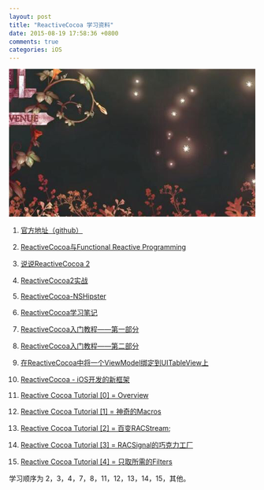```yaml
---
layout: post
title: "ReactiveCocoa 学习资料"
date: 2015-08-19 17:58:36 +0800
comments: true
categories: iOS
---
```

![](/images/201508191805.png)


1. [官方地址（github）](https://github.com/ReactiveCocoa/ReactiveCocoa)

2. [ReactiveCocoa与Functional Reactive Programming](http://limboy.me/ios/2013/06/19/frp-reactivecocoa.html)
3. [说说ReactiveCocoa 2](http://limboy.me/ios/2013/12/27/reactivecocoa-2.html)

4. [ReactiveCocoa2实战](http://limboy.me/ios/2014/06/06/deep-into-reactivecocoa2.html)
5. [Reactive​Cocoa-NSHipster](http://nshipster.cn/reactivecocoa/)

6. [ReactiveCocoa学习笔记](http://yulingtianxia.com/blog/2014/07/29/reactivecocoa/)
7. [ReactiveCocoa入门教程——第一部分](http://benbeng.leanote.com/post/ReactiveCocoaTutorial-part1)

8. [ReactiveCocoa入门教程——第二部分](http://benbeng.leanote.com/post/ReactiveCocoaTutorial-part2)
9. [在ReactiveCocoa中将一个ViewModel绑定到UITableView上](http://southpeak.github.io/blog/2014/09/21/zai-reactivecocoazhong-jiang-%5B%3F%5D-ge-viewmodelbang-ding-dao-uitableviewshang/)

10. [ReactiveCocoa - iOS开发的新框架](http://blog.devtang.com/blog/2014/02/11/reactivecocoa-introduction/)

11. [Reactive Cocoa Tutorial [0] = Overview](http://blog.sunnyxx.com/2014/03/06/rac_0_overview/)
12. [Reactive Cocoa Tutorial [1] = 神奇的Macros](http://blog.sunnyxx.com/2014/03/06/rac_1_macros/)

13. [Reactive Cocoa Tutorial [2] = 百变RACStream](http://blog.sunnyxx.com/2014/03/06/rac_2_racstream/);
14. [Reactive Cocoa Tutorial [3] = RACSignal的巧克力工厂](http://blog.sunnyxx.com/2014/03/06/rac_3_racsignal/)

15. [Reactive Cocoa Tutorial [4] = 只取所需的Filters](http://blog.sunnyxx.com/2014/04/19/rac_4_filters/)


学习顺序为 2，3，4，7，8，11，12，13，14，15，其他。
